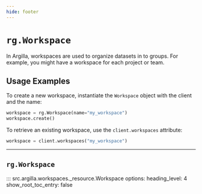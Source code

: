 ```yaml
---
hide: footer
---
```


# `rg.Workspace`

In Argilla, workspaces are used to organize datasets in to groups. For example, you might have a workspace for each project or team.

## Usage Examples

To create a new workspace, instantiate the `Workspace` object with the client and the name:

```python
workspace = rg.Workspace(name="my_workspace")
workspace.create()
```

To retrieve an existing workspace, use the `client.workspaces` attribute:

```python
workspace = client.workspaces("my_workspace")
```

---

## `rg.Workspace`

::: src.argilla.workspaces._resource.Workspace
    options:
        heading_level: 4
        show_root_toc_entry: false